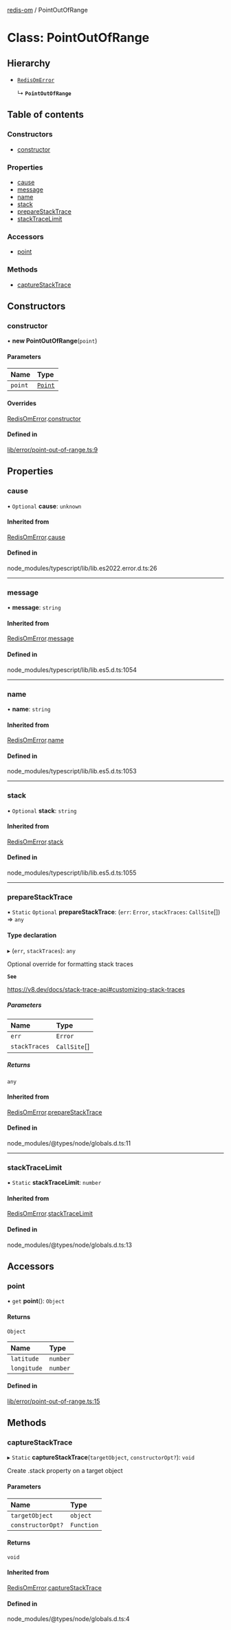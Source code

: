 [redis-om](../README.md) / PointOutOfRange

# Class: PointOutOfRange

## Hierarchy

- [`RedisOmError`](RedisOmError.md)

  ↳ **`PointOutOfRange`**

## Table of contents

### Constructors

- [constructor](PointOutOfRange.md#constructor)

### Properties

- [cause](PointOutOfRange.md#cause)
- [message](PointOutOfRange.md#message)
- [name](PointOutOfRange.md#name)
- [stack](PointOutOfRange.md#stack)
- [prepareStackTrace](PointOutOfRange.md#preparestacktrace)
- [stackTraceLimit](PointOutOfRange.md#stacktracelimit)

### Accessors

- [point](PointOutOfRange.md#point)

### Methods

- [captureStackTrace](PointOutOfRange.md#capturestacktrace)

## Constructors

### constructor

• **new PointOutOfRange**(`point`)

#### Parameters

| Name | Type |
| :------ | :------ |
| `point` | [`Point`](../README.md#point) |

#### Overrides

[RedisOmError](RedisOmError.md).[constructor](RedisOmError.md#constructor)

#### Defined in

[lib/error/point-out-of-range.ts:9](https://github.com/redis/redis-om-node/blob/24eacdb/lib/error/point-out-of-range.ts#L9)

## Properties

### cause

• `Optional` **cause**: `unknown`

#### Inherited from

[RedisOmError](RedisOmError.md).[cause](RedisOmError.md#cause)

#### Defined in

node_modules/typescript/lib/lib.es2022.error.d.ts:26

___

### message

• **message**: `string`

#### Inherited from

[RedisOmError](RedisOmError.md).[message](RedisOmError.md#message)

#### Defined in

node_modules/typescript/lib/lib.es5.d.ts:1054

___

### name

• **name**: `string`

#### Inherited from

[RedisOmError](RedisOmError.md).[name](RedisOmError.md#name)

#### Defined in

node_modules/typescript/lib/lib.es5.d.ts:1053

___

### stack

• `Optional` **stack**: `string`

#### Inherited from

[RedisOmError](RedisOmError.md).[stack](RedisOmError.md#stack)

#### Defined in

node_modules/typescript/lib/lib.es5.d.ts:1055

___

### prepareStackTrace

▪ `Static` `Optional` **prepareStackTrace**: (`err`: `Error`, `stackTraces`: `CallSite`[]) => `any`

#### Type declaration

▸ (`err`, `stackTraces`): `any`

Optional override for formatting stack traces

**`See`**

https://v8.dev/docs/stack-trace-api#customizing-stack-traces

##### Parameters

| Name | Type |
| :------ | :------ |
| `err` | `Error` |
| `stackTraces` | `CallSite`[] |

##### Returns

`any`

#### Inherited from

[RedisOmError](RedisOmError.md).[prepareStackTrace](RedisOmError.md#preparestacktrace)

#### Defined in

node_modules/@types/node/globals.d.ts:11

___

### stackTraceLimit

▪ `Static` **stackTraceLimit**: `number`

#### Inherited from

[RedisOmError](RedisOmError.md).[stackTraceLimit](RedisOmError.md#stacktracelimit)

#### Defined in

node_modules/@types/node/globals.d.ts:13

## Accessors

### point

• `get` **point**(): `Object`

#### Returns

`Object`

| Name | Type |
| :------ | :------ |
| `latitude` | `number` |
| `longitude` | `number` |

#### Defined in

[lib/error/point-out-of-range.ts:15](https://github.com/redis/redis-om-node/blob/24eacdb/lib/error/point-out-of-range.ts#L15)

## Methods

### captureStackTrace

▸ `Static` **captureStackTrace**(`targetObject`, `constructorOpt?`): `void`

Create .stack property on a target object

#### Parameters

| Name | Type |
| :------ | :------ |
| `targetObject` | `object` |
| `constructorOpt?` | `Function` |

#### Returns

`void`

#### Inherited from

[RedisOmError](RedisOmError.md).[captureStackTrace](RedisOmError.md#capturestacktrace)

#### Defined in

node_modules/@types/node/globals.d.ts:4
